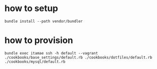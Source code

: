 # how to setup

    bundle install --path vendor/bundler

# how to provision

    bundle exec itamae ssh -h default --vagrant ./cookbooks/base_settings/default.rb ./cookbooks/dotfiles/default.rb ./cookbooks/mysql/default.rb
